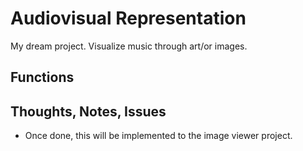 # Audiovisual Representation

My dream project. Visualize music through art/or images.

## Functions

## Thoughts, Notes, Issues

- Once done, this will be implemented to the image viewer project.
